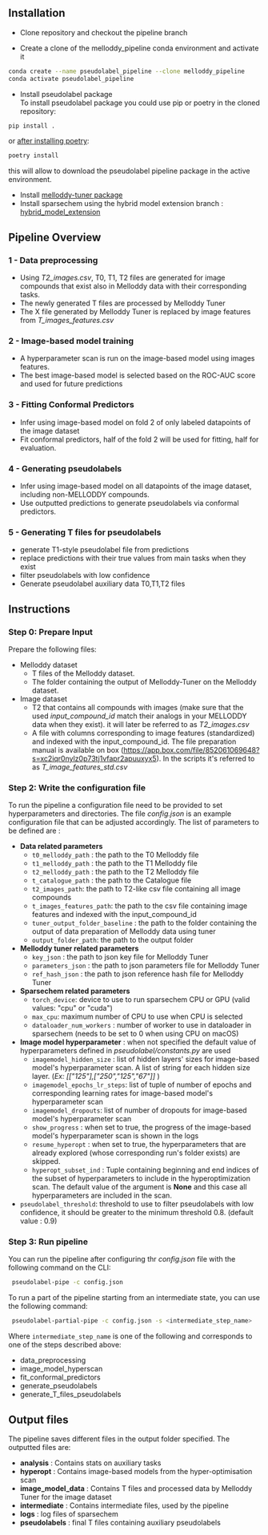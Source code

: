 ## Installation

 - Clone repository and checkout the pipeline branch

- Create a clone of the melloddy_pipeline conda environment and activate it
```bash
conda create --name pseudolabel_pipeline --clone melloddy_pipeline
conda activate pseudolabel_pipeline
```

 - Install pseudolabel package \
To install pseudolabel package you could use pip or poetry in the cloned repository:

````bash
pip install .
````
or [after installing poetry](https://python-poetry.org/docs/#installation):

```bash
poetry install
```
this will allow to download the pseudolabel pipeline package in the active environment.
- Install [melloddy-tuner package](https://git.infra.melloddy.eu/wp1/data_prep)
- Install sparsechem using the hybrid model extension branch : [hybrid_model_extension](https://git.infra.melloddy.eu/wp2/sparsechem/-/tree/hybrid_model_extension)

## Pipeline Overview

### 1 - Data preprocessing
- Using *T2_images.csv*, T0, T1, T2 files are generated for image compounds that exist also in Melloddy data with their corresponding tasks.
- The newly generated T files are processed by Melloddy Tuner
- The X file generated by Melloddy Tuner is replaced by image features from *T_images_features.csv*

### 2 - Image-based model training
- A hyperparameter scan is run on the image-based model using images features.
- The best image-based model is selected based on the ROC-AUC score and used for future predictions

### 3 - Fitting Conformal Predictors
- Infer using image-based model on fold 2 of only labeled datapoints of the image dataset
- Fit conformal predictors, half of the fold 2 will be used for fitting, half for evaluation.

### 4 - Generating pseudolabels
- Infer using image-based model on all datapoints of the image dataset, including non-MELLODDY compounds.
- Use outputted predictions to generate pseudolabels via conformal predictors.

### 5 - Generating T files for pseudolabels
- generate T1-style pseudolabel file from predictions
- replace predictions with their true values from main tasks when they exist
- filter pseudolabels with low confidence
- Generate pseudolabel auxiliary data T0,T1,T2 files


## Instructions

### Step 0: Prepare Input

Prepare the following files:
* Melloddy dataset
  - T files of the Melloddy dataset.
  - The folder containing the output of Melloddy-Tuner on the Melloddy dataset.
* Image dataset
  - T2 that contains all compounds with images (make sure that the used *input_compound_id* match their analogs in your MELLODDY data when they exist). it will later be referred to as *T2_images.csv*
  - A file with columns corresponding to image features (standardized) and indexed with the input_compound_id. The file preparation manual is available on box (https://app.box.com/file/852061069648?s=xc2iqr0nylz0p73tj1vfapr2apuuxyx5). In the scripts it's referred to as *T_image_features_std.csv*


### Step 2: Write the configuration file
To run the pipeline a configuration file need to be provided to set hyperparameters and directories.
The file *config.json* is an example configuration file that can be adjusted accordingly.
The list of parameters to be defined are :
* **Data related parameters**
  - `t0_melloddy_path` : the path to the T0 Melloddy file
  - `t1_melloddy_path` : the path to the T1 Melloddy file
  - `t2_melloddy_path` : the path to the T2 Melloddy file
  - `t_catalogue_path` : the path to the Catalogue file
  - `t2_images_path`: the path to T2-like csv file containing all image compounds
  - `t_images_features_path`: the path to the csv file containing image features and indexed with the input_compound_id
  - `tuner_output_folder_baseline` : the path to the folder containing the output of data preparation of Melloddy data using tuner
  - `output_folder_path`: the path to the output folder
* **Melloddy tuner related parameters**
  - `key_json` : the path to json key file for Melloddy Tuner
  - `parameters_json` : the path to json parameters file for Melloddy Tuner
  - `ref_hash_json` : the path to json reference hash file for Melloddy Tuner
* **Sparsechem related parameters**
  - `torch_device`: device to use to run sparsechem CPU or GPU (valid values: "cpu" or "cuda")
  - `max_cpu`: maximum number of CPU to use when CPU is selected
  - `dataloader_num_workers` : number of worker to use in dataloader in sparsechem (needs to be set to 0 when using CPU on macOS)
* **Image model hyperparameter** : when not specified the default value of hyperparameters defined in *pseudolabel/constants.py* are used
  - `imagemodel_hidden_size` : list of hidden layers' sizes for image-based model's hyperparameter scan. A list of string for each hidden size layer. (*Ex: [["125"],["250","125","67"]]* )
  - `imagemodel_epochs_lr_steps`: list of tuple of number of epochs and corresponding learning rates for image-based model's hyperparameter scan
  - `imagemodel_dropouts`: list of number of dropouts for image-based model's hyperparameter scan
  - `show_progress` : when set to true, the progress of the image-based model's hyperparameter scan is shown in the logs
  - `resume_hyperopt` : when set to true, the hyperparameters that are already explored (whose corresponding run's folder exists) are skipped.
  - `hyperopt_subset_ind` : Tuple containing beginning and end indices of the subset of hyperparameters to include in the hyperoptimization scan. The default value of the argument is **None** and this case all hyperparameters are included in the scan.
* `pseudolabel_threshold`: threshold to use to filter pseudolabels with low confidence, it should be greater to the minimum threshold 0.8. (default value : 0.9)

### Step 3: Run pipeline
You can run the pipeline after configuring thr *config.json* file with the following command on the CLI:

```bash
 pseudolabel-pipe -c config.json
```

To run a part of the pipeline starting from an intermediate state, you can use the following command:

```bash
 pseudolabel-partial-pipe -c config.json -s <intermediate_step_name>
```
Where `intermediate_step_name` is one of the following and corresponds to one of the steps described above:
* data_preprocessing
* image_model_hyperscan
* fit_conformal_predictors
* generate_pseudolabels
* generate_T_files_pseudolabels


## Output files
The pipeline saves different files in the output folder specified. The outputted files are:

* **analysis** : Contains stats on auxiliary tasks
* **hyperopt** : Contains image-based models from the hyper-optimisation scan
* **image_model_data** : Contains T files and processed data by Melloddy Tuner for the image dataset
* **intermediate** : Contains intermediate files, used by the pipeline
* **logs** : log files of sparsechem
* **pseudolabels** : final T files containing auxiliary pseudolabels
